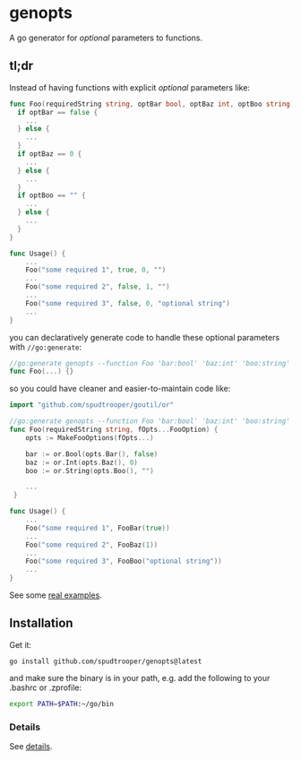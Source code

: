 # genopts

A go generator for *optional* parameters to functions.

## tl;dr

Instead of having functions with explicit *optional* parameters like:

```go
func Foo(requiredString string, optBar bool, optBaz int, optBoo string) {
  if optBar == false {
    ...
  } else {
    ...
  }
  if optBaz == 0 {
    ...
  } else {
    ...
  }
  if optBoo == "" {
    ...
  } else {
    ...
  }
}

func Usage() {
	...
	Foo("some required 1", true, 0, "")
	...
	Foo("some required 2", false, 1, "")
	...
	Foo("some required 3", false, 0, "optional string")
	...
}
```

you can declaratively generate code to handle these optional parameters with `//go:generate`:

```go
//go:generate genopts --function Foo 'bar:bool' 'baz:int' 'boo:string'
func Foo(...) {}
```

so you could have cleaner and easier-to-maintain code like:

```go
import "github.com/spudtrooper/goutil/or"

//go:generate genopts --function Foo 'bar:bool' 'baz:int' 'boo:string'
func Foo(requiredString string, fOpts...FooOption) { 
	opts := MakeFooOptions(fOpts...)

	bar := or.Bool(opts.Bar(), false)
	baz := or.Int(opts.Baz(), 0)
	boo := or.String(opts.Boo(), "")

	...
 }

func Usage() {
	...
	Foo("some required 1", FooBar(true))
	...
	Foo("some required 2", FooBaz(1))
	...
	Foo("some required 3", FooBoo("optional string"))
	...
}
```

See some [real examples](https://github.com/search?q=%22go%3Agenerate+genopts%22&type=code).

## Installation

Get it:

```
go install github.com/spudtrooper/genopts@latest
```

and make sure the binary is in your path, e.g. add the following to your .bashrc or .zprofile:

```bash
export PATH=$PATH:~/go/bin
```

### Details 

See [details](https://github.com/spudtrooper/genopts/blob/main/details.md).